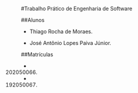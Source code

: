 #Trabalho Prático de Engenharia de Software

##Alunos

- Thiago Rocha de Moraes.

- José Antônio Lopes Paiva Júnior.

##Matrículas

- 202050066.

- 192050067.
